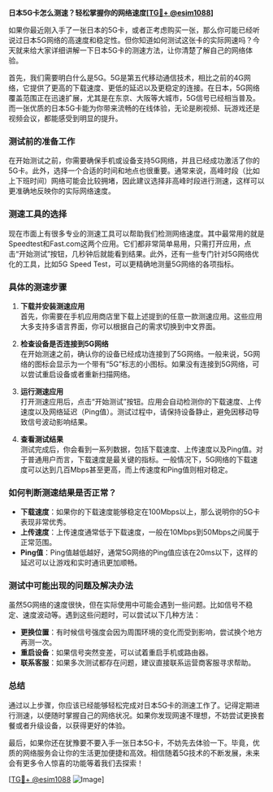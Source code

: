 **日本5G卡怎么测速？轻松掌握你的网络速度[[TG💪+ @esim1088](https://t.me/s/esim1088)]**

如果你最近刚入手了一张日本的5G卡，或者正考虑购买一张，那么你可能已经听说过日本5G网络的高速度和稳定性。但你知道如何测试这张卡的实际网速吗？今天就来给大家详细讲解一下日本5G卡的测速方法，让你清楚了解自己的网络体验。

首先，我们需要明白什么是5G。5G是第五代移动通信技术，相比之前的4G网络，它提供了更高的下载速度、更低的延迟以及更稳定的连接。在日本，5G网络覆盖范围正在迅速扩展，尤其是在东京、大阪等大城市，5G信号已经相当普及。而一张优质的日本5G卡能为你带来流畅的在线体验，无论是刷视频、玩游戏还是视频会议，都能感受到明显的提升。

### 测试前的准备工作

在开始测试之前，你需要确保手机或设备支持5G网络，并且已经成功激活了你的5G卡。此外，选择一个合适的时间和地点也很重要。通常来说，高峰时段（比如上下班时间）网络可能会比较拥堵，因此建议选择非高峰时段进行测速，这样可以更准确地反映你的实际网络速度。

### 测速工具的选择

现在市面上有很多专业的测速工具可以帮助我们检测网络速度。其中最常用的就是Speedtest和Fast.com这两个应用。它们都非常简单易用，只需打开应用，点击“开始测试”按钮，几秒钟后就能看到结果。此外，还有一些专门针对5G网络优化的工具，比如5G Speed Test，可以更精确地测量5G网络的各项指标。

### 具体的测速步骤

1. **下载并安装测速应用**  
   首先，你需要在手机应用商店里下载上述提到的任意一款测速应用。这些应用大多支持多语言界面，你可以根据自己的需求切换到中文界面。

2. **检查设备是否连接到5G网络**  
   在开始测速之前，确认你的设备已经成功连接到了5G网络。一般来说，5G网络的图标会显示为一个带有“5G”标志的小图标。如果没有连接到5G网络，可以尝试重启设备或者重新扫描网络。

3. **运行测速应用**  
   打开测速应用后，点击“开始测试”按钮。应用会自动检测你的下载速度、上传速度以及网络延迟（Ping值）。测试过程中，请保持设备静止，避免因移动导致信号波动影响结果。

4. **查看测试结果**  
   测试完成后，你会看到一系列数据，包括下载速度、上传速度以及Ping值。对于普通用户而言，下载速度是最关键的指标。一般情况下，5G网络的下载速度可以达到几百Mbps甚至更高，而上传速度和Ping值则相对稳定。

### 如何判断测速结果是否正常？

- **下载速度**：如果你的下载速度能够稳定在100Mbps以上，那么说明你的5G卡表现非常优秀。
- **上传速度**：上传速度通常低于下载速度，一般在10Mbps到50Mbps之间属于正常范围。
- **Ping值**：Ping值越低越好，通常5G网络的Ping值应该在20ms以下，这样的延迟可以让游戏和实时通讯更加顺畅。

### 测试中可能出现的问题及解决办法

虽然5G网络的速度很快，但在实际使用中可能会遇到一些问题。比如信号不稳定、速度波动等。遇到这些问题时，可以尝试以下几种方法：

- **更换位置**：有时候信号强度会因为周围环境的变化而受到影响，尝试换个地方再测一次。
- **重启设备**：如果信号突然变差，可以试着重启手机或路由器。
- **联系客服**：如果多次测试都存在问题，建议直接联系运营商客服寻求帮助。

### 总结

通过以上步骤，你应该已经能够轻松完成对日本5G卡的测速工作了。记得定期进行测速，以便随时掌握自己的网络状况。如果你发现网速不理想，不妨尝试更换套餐或者升级设备，以获得更好的体验。

最后，如果你还在犹豫要不要入手一张日本5G卡，不妨先去体验一下。毕竟，优质的网络服务会让你的生活更加便捷和高效。相信随着5G技术的不断发展，未来会有更多令人惊喜的功能等着我们去探索！

[[TG💪+ @esim1088](https://t.me/s/esim1088) ![Image](https://i.postimg.cc/4NQfJmqS/Snipaste-2025-05-13-00-14-12.png)]